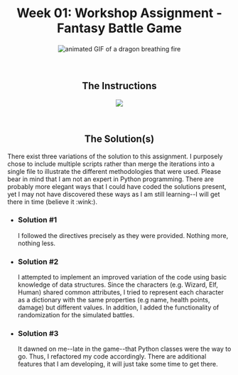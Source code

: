 <h1 align="center">Week 01: Workshop Assignment - Fantasy Battle Game</h1>
<p align="center">
<img style="border: 2px solid white" src="https://media.giphy.com/media/Zb0asRm15HqCbgShD4/giphy.gif" alt="animated GIF of a dragon breathing fire">
</p>
<br>
<h2 align="center">The Instructions</h2>
<p align="center"> 
<a href="https://www.youtube.com/embed/aFpcOPmcdeE"><img src="https://i.ytimg.com/vi/aFpcOPmcdeE/hqdefault.jpg"></a>
</p>
<br>
<h2 align="center">The Solution(s)</h2>
<p>
There exist three variations of the solution to this assignment. I purposely chose to include multiple scripts rather than merge the iterations into a single file to illustrate the different methodologies that were used. Please bear in mind that I am not an expert in Python programming. There are probably more elegant ways that I could have coded the solutions present, yet I may not have discovered these ways as I am still learning--I will get there in time (believe it :wink:).
</p>
<ul>
  <li>
    <div>
      <h3>Solution #1</h3>
      <p>I followed the directives precisely as they were provided. Nothing more, nothing less.</p>
    </div>
  </li>
  <li>
    <div>
      <h3>Solution #2</h3>
      <p>I attempted to implement an improved variation of the code using basic knowledge of data structures. Since the characters (e.g. Wizard, Elf, Human) shared common attributes, I tried to represent each character as a dictionary with the same properties (e.g name, health points, damage) but different values. In addition, I added the functionality of randomization for the simulated battles.</p>
    </div>
  </li>
  <li>
    <div>
      <h3>Solution #3</h3>
      <p>It dawned on me--late in the game--that Python classes were the way to go. Thus, I refactored my code accordingly. There are additional features that I am developing, it will just take some time to get there.</p>
    </div>
  </li>
</ul>
